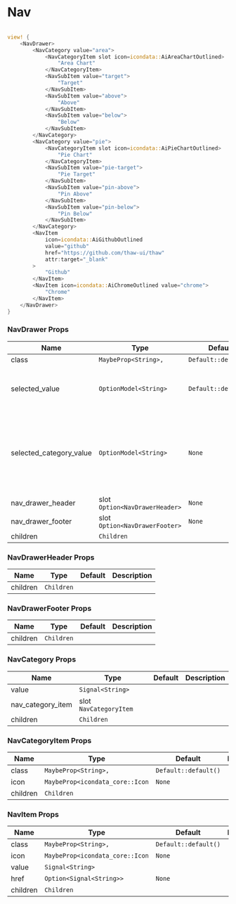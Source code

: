 # Nav

```rust demo

view! {
    <NavDrawer>
        <NavCategory value="area">
            <NavCategoryItem slot icon=icondata::AiAreaChartOutlined>
                "Area Chart"
            </NavCategoryItem>
            <NavSubItem value="target">
                "Target"
            </NavSubItem>
            <NavSubItem value="above">
                "Above"
            </NavSubItem>
            <NavSubItem value="below">
                "Below"
            </NavSubItem>
        </NavCategory>
        <NavCategory value="pie">
            <NavCategoryItem slot icon=icondata::AiPieChartOutlined>
                "Pie Chart"
            </NavCategoryItem>
            <NavSubItem value="pie-target">
                "Pie Target"
            </NavSubItem>
            <NavSubItem value="pin-above">
                "Pin Above"
            </NavSubItem>
            <NavSubItem value="pin-below">
                "Pin Below"
            </NavSubItem>
        </NavCategory>
        <NavItem
            icon=icondata::AiGithubOutlined
            value="github"
            href="https://github.com/thaw-ui/thaw"
            attr:target="_blank"
        >
            "Github"
        </NavItem>
        <NavItem icon=icondata::AiChromeOutlined value="chrome">
            "Chrome"
        </NavItem>
    </NavDrawer>
}
```

### NavDrawer Props

| Name | Type | Default | Description |
| --- | --- | --- | --- |
| class | `MaybeProp<String>,` | `Default::default()` |  |
| selected_value | `OptionModel<String>` | `Default::default()` | The value of the currently selected navItem. |
| selected_category_value | `OptionModel<String>` | `None` | Indicates a category that has a selected child Will show the category as selected if it is closed. |
| nav_drawer_header | slot `Option<NavDrawerHeader>` | `None` |  |
| nav_drawer_footer | slot `Option<NavDrawerFooter>` | `None` |  |
| children | `Children` |  |  |

### NavDrawerHeader Props

| Name     | Type       | Default | Description |
| -------- | ---------- | ------- | ----------- |
| children | `Children` |         |             |

### NavDrawerFooter Props

| Name     | Type       | Default | Description |
| -------- | ---------- | ------- | ----------- |
| children | `Children` |         |             |

### NavCategory Props

| Name              | Type                   | Default | Description |
| ----------------- | ---------------------- | ------- | ----------- |
| value             | `Signal<String>`       |         |             |
| nav_category_item | slot `NavCategoryItem` |         |             |
| children          | `Children`             |         |             |

### NavCategoryItem Props

| Name     | Type                            | Default              | Description |
| -------- | ------------------------------- | -------------------- | ----------- |
| class    | `MaybeProp<String>,`            | `Default::default()` |             |
| icon     | `MaybeProp<icondata_core::Icon` | `None`               |             |
| children | `Children`                      |                      |             |

### NavItem Props

| Name     | Type                            | Default              | Description |
| -------- | ------------------------------- | -------------------- | ----------- |
| class    | `MaybeProp<String>,`            | `Default::default()` |             |
| icon     | `MaybeProp<icondata_core::Icon` | `None`               |             |
| value    | `Signal<String>`                |                      |             |
| href     | `Option<Signal<String>>`        | `None`               |             |
| children | `Children`                      |                      |             |

